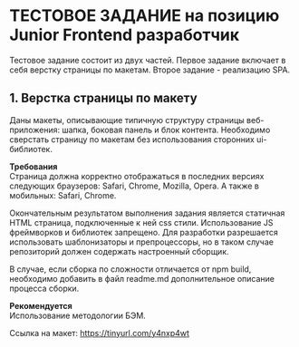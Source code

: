 # ТЕСТОВОЕ ЗАДАНИЕ на позицию Junior Frontend разработчик

Тестовое задание состоит из двух частей. Первое задание включает в себя верстку страницы по макетам. Второе задание - реализацию SPA.

## 1. Верстка страницы по макету

Даны макеты, описывающие типичную структуру страницы веб-приложения: шапка, боковая панель и блок контента. Необходимо сверстать страницу по макетам без использования сторонних ui-библиотек.

**Требования**  
Страница должна корректно отображаться в последних версиях следующих браузеров: Safari, Chrome, Mozilla, Opera. А также в мобильных: Safari, Chrome.  

Окончательным результатом выполнения задания является статичная HTML страница, подключенные к ней css стили. Использование JS фреймворков и библиотек запрещено.
Для разработки разрешается использовать шаблонизаторы и препроцессоры, но в таком случае репозиторий должен содержать настроенный сборщик.  

В случае, если сборка по сложности отличается от npm build, необходимо добавить в файл readme.md дополнительное описание процесса сборки.  

**Рекомендуется**  
Использование методологии БЭМ.  

Ссылка на макет: <https://tinyurl.com/y4nxp4wt>
